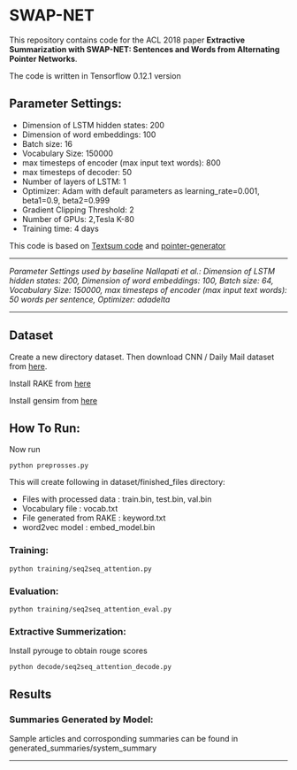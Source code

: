 # SWAP-NET 

This repository contains code for the ACL 2018 paper 
**Extractive Summarization with SWAP-NET: Sentences and Words from Alternating Pointer Networks**.

 The code is written in Tensorflow 0.12.1 version

## Parameter Settings:

-  Dimension of LSTM hidden states: 200
- Dimension of word embeddings: 100
- Batch size: 16
- Vocabulary Size: 150000
- max timesteps of encoder (max input text words): 800
- max timesteps of decoder: 50
- Number of layers of LSTM: 1
- Optimizer: Adam with default parameters as
     learning_rate=0.001,
     beta1=0.9,
     beta2=0.999    
- Gradient Clipping Threshold: 2    
- Number of GPUs: 2,Tesla K-80
- Training time: 4 days

This code is based on [Textsum code](https://github.com/tensorflow/models/tree/master/textsum) and [pointer-generator](https://github.com/abisee/pointer-generator#help-ive-got-nans)

------------

*Parameter Settings used by baseline Nallapati et al.:
Dimension of LSTM hidden states: 200, Dimension of word embeddings: 100, Batch size: 64, Vocabulary Size: 150000, max timesteps of encoder (max input text words): 50 words per sentence, Optimizer: adadelta*    


------------


## Dataset
Create a new directory dataset\. Then download CNN / Daily Mail dataset from [here](https://docs.google.com/uc?id=0B0Obe9L1qtsnSXZEd0JCenIyejg&export=download).


Install RAKE from [here](https://github.com/zelandiya/RAKE-tutorial)

Install gensim from [here](https://radimrehurek.com/gensim/install.html)

## How To Run:

Now run 

    python preprosses.py

This will create following in dataset/finished_files directory:

- Files with processed data : train.bin, test.bin, val.bin 
- Vocabulary file : vocab.txt  
- File generated from RAKE : keyword.txt 
- word2vec model : embed_model.bin


### Training:



    python training/seq2seq_attention.py

### Evaluation:



    python training/seq2seq_attention_eval.py

### Extractive Summerization:

Install pyrouge to obtain rouge scores



    python decode/seq2seq_attention_decode.py

## Results
### Summaries Generated by Model:

Sample articles and corrosponding summaries can be found in generated_summaries/system_summary


------------


   

